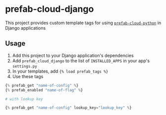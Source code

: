 # prefab-cloud-django

This project provides custom template tags for using [`prefab-cloud-python`][prefabpython] in Django applications

## Usage

1. Add this project to your Django application's dependencies
2. Add `prefab_cloud_django` to the list of `INSTALLED_APPS` in your app's `settings.py`
3. In your templates, add `{% load prefab_tags %}`
4. Use these tags

```python
{% prefab_get "name-of-config" %}
{% prefab_enabled "name-of-flag" %}

# with lookup key

{% prefab_get "name-of-config" lookup_key="lookup_key" %}
```

[prefabpython]: https://github.com/prefab-cloud/prefab-cloud-python
